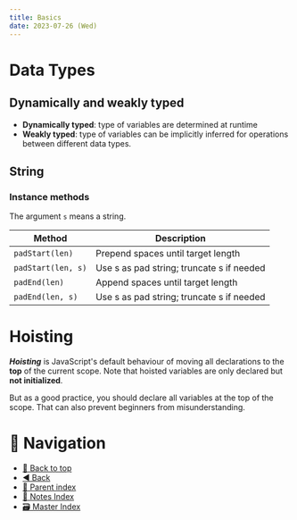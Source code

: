 ```yaml
---
title: Basics
date: 2023-07-26 (Wed)
---
```


# Data Types

## Dynamically and weakly typed

- **Dynamically typed**: type of variables are determined at runtime
- **Weakly typed**: type of variables can be implicitly inferred for operations
  between different data types.

## String

### Instance methods

The argument `s` means a string.

| Method             | Description                               |
| ------------------ | ----------------------------------------- |
| `padStart(len)`    | Prepend spaces until target length        |
| `padStart(len, s)` | Use s as pad string; truncate s if needed |
| `padEnd(len)`      | Append spaces until target length         |
| `padEnd(len, s)`   | Use s as pad string; truncate s if needed |

# Hoisting

**_Hoisting_** is JavaScript's default behaviour of moving all declarations to
the **top** of the current scope. Note that hoisted variables are only declared
but **not initialized**.

But as a good practice, you should declare all variables at the top of the
scope. That can also prevent beginners from misunderstanding.

# 🧭 Navigation

- [🔼 Back to top](#)
- [◀️ Back](index.md)
- [🔖 Parent index](index.md)
- [📑 Notes Index](../../index.md)
- [🗃️ Master Index](../../../index.md)
